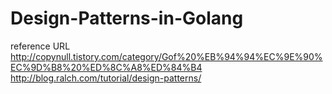 # Design-Patterns-in-Golang
reference URL
http://copynull.tistory.com/category/Gof%20%EB%94%94%EC%9E%90%EC%9D%B8%20%ED%8C%A8%ED%84%B4
http://blog.ralch.com/tutorial/design-patterns/
